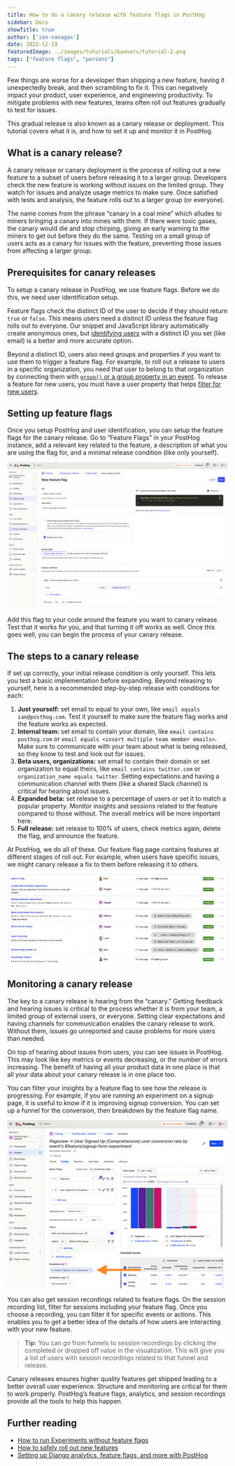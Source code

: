 ```yaml
---
title: How to do a canary release with feature flags in PostHog
sidebar: Docs
showTitle: true
author: ['ian-vanagas']
date: 2022-12-19
featuredImage: ../images/tutorials/banners/tutorial-2.png
tags: ["feature flags", "persons"]
---
```


Few things are worse for a developer than shipping a new feature, having it unexpectedly break, and then scrambling to fix it. This can negatively impact your product, user experience, and engineering productivity. To mitigate problems with new features, teams often roll out features gradually to test for issues.

This gradual release is also known as a canary release or deployment. This tutorial covers what it is, and how to set it up and monitor it in PostHog.

## What is a canary release?

A canary release or canary deployment is the process of rolling out a new feature to a subset of users before releasing it to a larger group. Developers check the new feature is working without issues on the limited group. They watch for issues and analyze usage metrics to make sure. Once satisfied with tests and analysis, the feature rolls out to a larger group (or everyone).

The name comes from the phrase “canary in a coal mine” which alludes to miners bringing a canary into mines with them. If there were toxic gases, the canary would die and stop chirping, giving an early warning to the miners to get out before they do the same. Testing on a small group of users acts as a canary for issues with the feature, preventing those issues from affecting a larger group.

## Prerequisites for canary releases

To setup a canary release in PostHog, we use feature flags. Before we do this, we need user identification setup.

Feature flags check the distinct ID of the user to decide if they should return `true` or `false`. This means users need a distinct ID unless the feature flag rolls out to everyone. Our snippet and JavaScript library automatically create anonymous ones, but [identifying users](/docs/integrate/identifying-users) with a distinct ID you set (like email) is a better and more accurate option.

Beyond a distinct ID, users also need groups and properties if you want to use them to trigger a feature flag. For example, to roll out a release to users in a specific organization, you need that user to belong to that organization by connecting them with [`group()` or a group property in an event](https://posthog.com/manual/group-analytics). To release a feature for new users, you must have a user property that helps [filter for new users](/tutorials/new-user-experiments).

## Setting up feature flags

Once you setup PostHog and user identification, you can setup the feature flags for the canary release. Go to “Feature Flags” in your PostHog instance, add a relevant key related to the feature, a description of what you are using the flag for, and a minimal release condition (like only yourself).

![Feature flags](../images/tutorials/canary-release/feature-flag.png)

Add this flag to your code around the feature you want to canary release. Test that it works for you, and that turning it off works as well. Once this goes well, you can begin the process of your canary release.

## The steps to a canary release

If set up correctly, your initial release condition is only yourself. This lets you test a basic implementation before expanding. Beyond releasing to yourself, here is a recommended step-by-step release with conditions for each:

1. **Just yourself:** set email to equal to your own, like `email equals ian@posthog.com`. Test it yourself to make sure the feature flag works and the feature works as expected.
2. **Internal team:** set email to contain your domain, like `email contains posthog.com` or `email equals <insert multiple team member emails>`. Make sure to communicate with your team about what is being released, so they know to test and look out for issues.
3. **Beta users, organizations:** set email to contain their domain or set organization to equal theirs, like `email contains twitter.com` or `organization_name equals twitter`. Setting expectations and having a communication channel with them (like a shared Slack channel) is critical for hearing about issues.
4. **Expanded beta:** set release to a percentage of users or set it to match a popular property. Monitor insights and sessions related to the feature compared to those without. The overall metrics will be more important here.
5. **Full release:** set release to 100% of users, check metrics again, delete the flag, and announce the feature. 

At PostHog, we do all of these. Our feature flag page contains features at different stages of roll out. For example, when users have specific issues, we might canary release a fix to them before releasing it to others.

![PostHog's feature flags](../images/tutorials/canary-release/posthog-flags.png)

## Monitoring a canary release

The key to a canary release is hearing from the “canary.” Getting feedback and hearing issues is critical to the process whether it is from your team, a limited group of external users, or everyone. Setting clear expectations and having channels for communication enables the canary release to work. Without them, issues go unreported and cause problems for more users than needed.

On top of hearing about issues from users, you can see issues in PostHog. This may look like key metrics or events decreasing, or the number of errors increasing. The benefit of having all your product data in one place is that all your data about your canary release is in one place too.

You can filter your insights by a feature flag to see how the release is progressing. For example, if you are running an experiment on a signup page, it is useful to know if it is improving signup conversion. You can set up a funnel for the conversion, then breakdown by the feature flag name.

![Funnel](../images/tutorials/canary-release/funnel.png)

You can also get session recordings related to feature flags. On the session recording list, filter for sessions including your feature flag. Once you choose a recording, you can filter it for specific events or actions. This enables you to get a better idea of the details of how users are interacting with your new feature.

> **Tip:** You can go from funnels to session recordings by clicking the completed or dropped off value in the visualization. This will give you a list of users with session recordings related to that funnel and release.

Canary releases ensures higher quality features get shipped leading to a better overall user experience. Structure and monitoring are critical for them to work properly. PostHog’s feature flags, analytics, and session recordings provide all the tools to help this happen.

## Further reading

- [How to run Experiments without feature flags](/tutorials/experiments)
- [How to safely roll out new features](/tutorials/feature-flags)
- [Setting up Django analytics, feature flags, and more with PostHog](/tutorials/django-analytics)